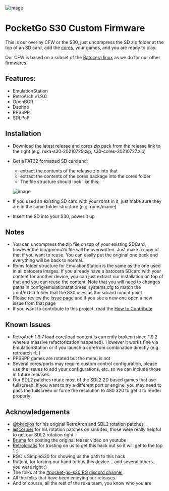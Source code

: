 ![image](https://user-images.githubusercontent.com/67930710/117461690-22bc2e80-af4e-11eb-8ac5-240f600ebe39.png)

# PocketGo S30 Custom Firmware 

This is our overlay CFW or the S30, just uncompress the SD zip folder at the top of an SD card, add the [cores](https://github.com/Ruka-CFW/s30-cfw/releases/tag/s30-cores-20210727), your games, and you are ready to play.

Our CFW is based on a subset of the [Batocera linux](https://github.com/batocera-linux/batocera.linux) as we do for our other [firmwares](https://github.com/Ruka-CFW/rk3128-cfw).

## Features:
* EmulationStation
* RetroArch v1.9.6
* OpenBOR
* Daphne
* PPSSPP
* SDLPoP

## Installation

* Download the latest release and cores zip pack from the release link to the right (e.g. ruka-s30-20210729.zip, s30-cores-20210727.zip)
* Get a FAT32 formatted SD card and: 
  * extract the contents of the release zip into that
  * extract the contents of the cores package into the cores folder 
  * The file structure should look like this:
  
  ![image](https://user-images.githubusercontent.com/4155607/127529051-1209c4fa-d6fd-4f23-8f15-b67ff5c3b254.png)
* If you used an existing SD card with your roms in it, just make sure they are in the same folder structure (e.g. roms/mame)
* Insert the SD into your S30, power it up

## Notes
* You can uncompress the zip file on top of your existing SDCard, however the bin/gmenu2x file will be overwritten. Just make a copy of that if you want to reuse. You can easily put the original one back and everything will be back to normal.
* Roms folder structure for EmulationStation is the same as the one used in all batocera images. If you already have a batocera SDcard with your content for another device, you can just extract our installation on top of that and you can reuse the content. Note that you will need to changes paths in config/emulationstation/es_systems.cfg to match the /mnt/extsd folder that the S30 uses as the sdcard mount point.
* Please review the [issue page](https://github.com/Ruka-CFW/s30-cfw/issues) and if you see a new one open a new issue from that page
* If you want to contribute to this project, read the [How to Contribute](CONTRIBUTING.md)

## Known Issues
* RetroArch 1.9.7 load core/load content is currently broken (since 1.9.2 where a massive refactorization happened). However it works fine via EmulationStation or if you launch a core/rom combination directly (e.g. retroarch -L <core> <rom>)
* PPSSPP games are rotated but the menu is not
* Several cores/ports may require custom control configuration, please use the issues to add your configurations, etc. so we can include those in future releases.
* Our SDL2 patches rotate most of the SDL2 2D based games that use fullscreen. If you want to try a different port or engine, you may need to pass the fullscreen or force the resolution to 480 320 to get it to render properly

## Acknowledgements

* [@bkacjios](https://github.com/bkacjios) for his original RetroArch and SDL2 rotation patches
* [@fcorbier](https://github.com/fcorbier/sm64ex) for his rotation patches on sm64ex, those were really helpful to get our SDL2 rotation right
* [Bruma](https://www.youtube.com/channel/UCrdNisYjDd7qI1Zv2ZLwBrQ) for posting the original teaser video on youtube
* [Retrolocatis](https://www.youtube.com/watch?v=a9pKh0gti3s&t=3597s) for trusting on us to get this hack out so it will get to the top 1 :)
* RGC's SimpleS30 for showing us the path to this hack 
* Rutjoni, for forcing our hand to buy this device... and several others... you were right :)
* The folks at the [#pocket-go-s30 RG discord channel](https://discord.com/channels/529983248114122762/779295877951914005)
* All the folks that have been enjoying our releases
* And of course, all the rest of the ruka team, you know who you are

